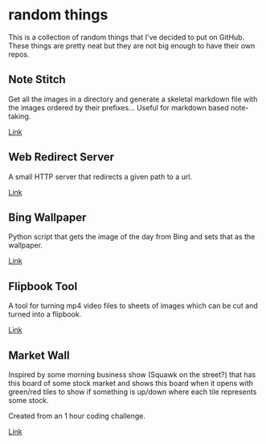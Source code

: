 # random things
This is a collection of random things that I've decided to put on GitHub. These things are pretty neat but they are not big enough to have their own repos.

## Note Stitch

Get all the images in a directory and generate a skeletal markdown file with the images ordered by their prefixes... Useful for markdown based note-taking.

[Link](notestitch) 

## Web Redirect Server

A small HTTP server that redirects a given path to a url.

[Link](WebRedirect)

## Bing Wallpaper

Python script that gets the image of the day from Bing and sets that as the wallpaper.

[Link](BingWallpaper)

## Flipbook Tool

A tool for turning mp4 video files to sheets of images which can be cut and turned into a flipbook.

[Link](Flipbook)

## Market Wall

Inspired by some morning business show (Squawk on the street?) that has this board of some stock market and shows this board when it opens with green/red tiles to show if something is up/down where each tile represents some stock.

Created from an 1 hour coding challenge. 

[Link](Market%20Wall)

